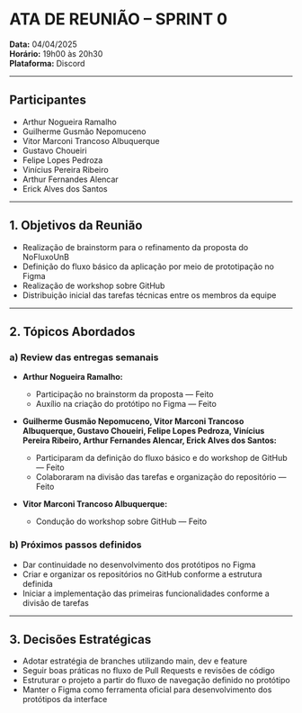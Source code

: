 # ATA DE REUNIÃO – SPRINT 0

**Data:** 04/04/2025  
**Horário:** 19h00 às 20h30  
**Plataforma:** Discord  

---

## Participantes

- Arthur Nogueira Ramalho  
- Guilherme Gusmão Nepomuceno  
- Vitor Marconi Trancoso Albuquerque  
- Gustavo Choueiri  
- Felipe Lopes Pedroza  
- Vinícius Pereira Ribeiro  
- Arthur Fernandes Alencar  
- Erick Alves dos Santos  

---

## 1. Objetivos da Reunião

- Realização de brainstorm para o refinamento da proposta do NoFluxoUnB  
- Definição do fluxo básico da aplicação por meio de prototipação no Figma  
- Realização de workshop sobre GitHub  
- Distribuição inicial das tarefas técnicas entre os membros da equipe  

---

## 2. Tópicos Abordados

### a) Review das entregas semanais

- **Arthur Nogueira Ramalho:**  
  - Participação no brainstorm da proposta — Feito  
  - Auxílio na criação do protótipo no Figma — Feito  

- **Guilherme Gusmão Nepomuceno, Vitor Marconi Trancoso Albuquerque, Gustavo Choueiri, Felipe Lopes Pedroza, Vinícius Pereira Ribeiro, Arthur Fernandes Alencar, Erick Alves dos Santos:**  
  - Participaram da definição do fluxo básico e do workshop de GitHub — Feito  
  - Colaboraram na divisão das tarefas e organização do repositório — Feito  

- **Vitor Marconi Trancoso Albuquerque:**  
  - Condução do workshop sobre GitHub — Feito  

### b) Próximos passos definidos

- Dar continuidade no desenvolvimento dos protótipos no Figma  
- Criar e organizar os repositórios no GitHub conforme a estrutura definida  
- Iniciar a implementação das primeiras funcionalidades conforme a divisão de tarefas  

---

## 3. Decisões Estratégicas

- Adotar estratégia de branches utilizando main, dev e feature  
- Seguir boas práticas no fluxo de Pull Requests e revisões de código  
- Estruturar o projeto a partir do fluxo de navegação definido no protótipo  
- Manter o Figma como ferramenta oficial para desenvolvimento dos protótipos da interface  
